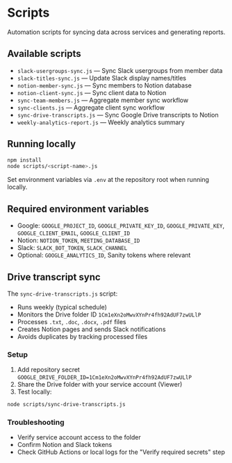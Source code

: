 # Scripts

Automation scripts for syncing data across services and generating reports.

## Available scripts

- `slack-usergroups-sync.js` — Sync Slack usergroups from member data
- `slack-titles-sync.js` — Update Slack display names/titles
- `notion-member-sync.js` — Sync members to Notion database
- `notion-client-sync.js` — Sync client data to Notion
- `sync-team-members.js` — Aggregate member sync workflow
- `sync-clients.js` — Aggregate client sync workflow
- `sync-drive-transcripts.js` — Sync Google Drive transcripts to Notion
- `weekly-analytics-report.js` — Weekly analytics summary

## Running locally

```bash
npm install
node scripts/<script-name>.js
```

Set environment variables via `.env` at the repository root when running locally.

## Required environment variables

- Google: `GOOGLE_PROJECT_ID`, `GOOGLE_PRIVATE_KEY_ID`, `GOOGLE_PRIVATE_KEY`, `GOOGLE_CLIENT_EMAIL`, `GOOGLE_CLIENT_ID`
- Notion: `NOTION_TOKEN`, `MEETING_DATABASE_ID`
- Slack: `SLACK_BOT_TOKEN`, `SLACK_CHANNEL`
- Optional: `GOOGLE_ANALYTICS_ID`, Sanity tokens where relevant

## Drive transcript sync

The `sync-drive-transcripts.js` script:
- Runs weekly (typical schedule)
- Monitors the Drive folder ID `1Cm1eXn2oMwvXYnPr4fh92AdUF7zwULlP`
- Processes `.txt`, `.doc`, `.docx`, `.pdf` files
- Creates Notion pages and sends Slack notifications
- Avoids duplicates by tracking processed files

### Setup

1. Add repository secret `GOOGLE_DRIVE_FOLDER_ID=1Cm1eXn2oMwvXYnPr4fh92AdUF7zwULlP`
2. Share the Drive folder with your service account (Viewer)
3. Test locally:

```bash
node scripts/sync-drive-transcripts.js
```

### Troubleshooting

- Verify service account access to the folder
- Confirm Notion and Slack tokens
- Check GitHub Actions or local logs for the "Verify required secrets" step


